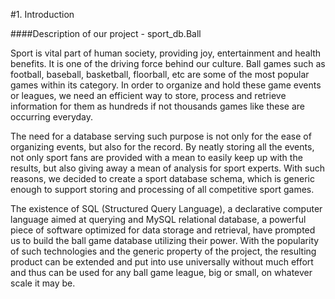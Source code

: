 #1. Introduction

####Description of our project - sport_db.Ball

Sport is vital part of human society, providing joy, entertainment and health benefits. It is one of the driving force behind our culture. Ball games such as football, baseball, basketball, floorball, etc are some of the most popular games within its category. In order to organize and hold these game events or leagues, we need an efficient way to store, process and retrieve information for them as hundreds if not thousands games like these are occurring everyday.

The need for a database serving such purpose is not only for the ease of organizing events, but also for the record. By neatly storing all the events, not only sport fans are provided with a mean to easily keep up with the results, but also giving away a mean of analysis for sport experts. With such reasons, we decided to create a sport database schema, which is generic enough to support storing and processing of all competitive sport games.

The existence of SQL (Structured Query Language), a declarative computer language aimed at querying and MySQL relational database, a powerful piece of software optimized for data storage and retrieval, have prompted us to build the ball game database utilizing their power. With the popularity of such technologies and the generic property of the project, the resulting product can be extended and put into use universally without much effort and thus can be used for any ball game league, big or small, on whatever scale it may be.
